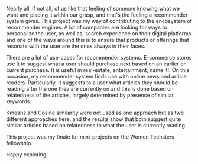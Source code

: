 Nearly all, if not all, of us like that feeling of someone knowing what we want and placing it within our grasp, and that's the feeling a recommender system gives. 
This project was my way of contributing to the encosystem of recommender engines. A lot of companies are looking for ways to personalize the user, as well as, search experience on their digital platforms and one of the ways around this is to ensure that products or offerings that resonate with the user are the ones always in their faces.

There are a lot of use-cases for recommender systems. E-commerce stores use it to suggest what a user should purchase next based on an earlier or current purchase. It is useful in real-estate, entertainment, name it!. On this occasion, my recommender system finds use with online news and article readers. Particularly, It suggests to a user what articles they should be reading after the one they are currently on and this is done based on relatedness of the articles, largely determined by presence of similar keywords. 

Kmeans and Cosine similarity were not used as one approach but as two different approaches here, and the results show that both suggest quite similar articles based on relatedness to what the user is currently reading. 

This project was my finale for mini-projects on the Women Techsters fellowship.

Happy exploring!
